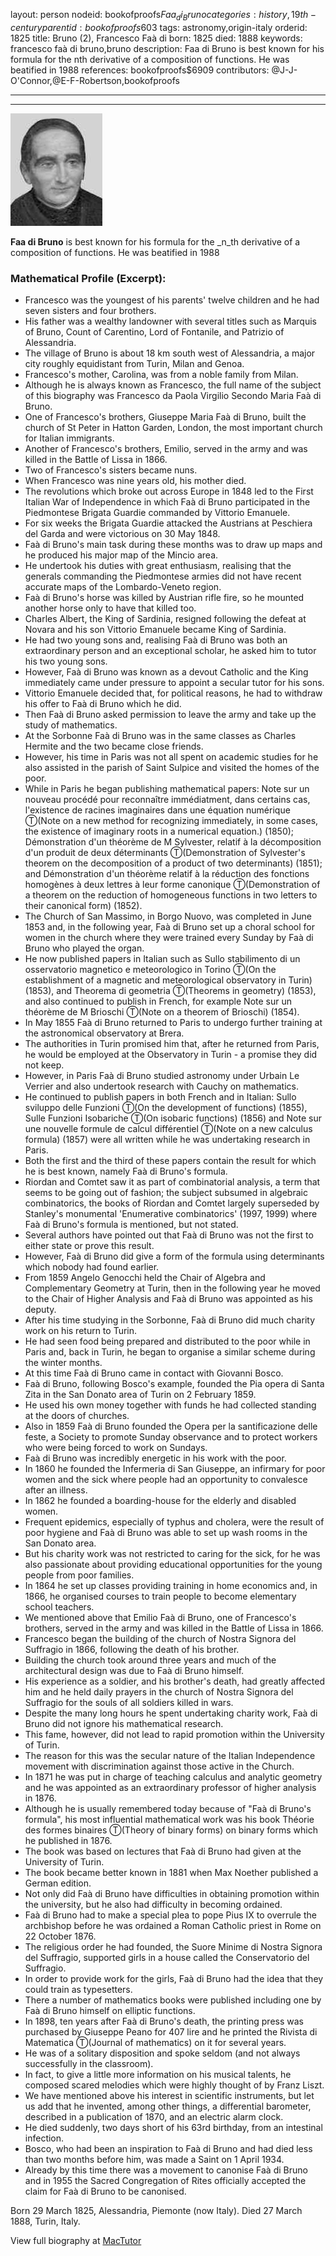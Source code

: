 layout: person
nodeid: bookofproofs$Faa_di_Bruno
categories: history,19th-century
parentid: bookofproofs$603
tags: astronomy,origin-italy
orderid: 1825
title: Bruno (2), Francesco Faà di
born: 1825
died: 1888
keywords: francesco faà di bruno,bruno
description: Faa di Bruno is best known for his formula for the nth derivative of a composition of functions. He was beatified in 1988
references: bookofproofs$6909
contributors: @J-J-O'Connor,@E-F-Robertson,bookofproofs

---



---

![Faa_di_Bruno.jpg](https://github.com/bookofproofs/bookofproofs.github.io/blob/main/_sources/_assets/images/portraits/Faa_di_Bruno.jpg?raw=true)

**Faa di Bruno** is best known for his formula for the _n_th derivative of a composition of functions. He was beatified in 1988

### Mathematical Profile (Excerpt):
* Francesco was the youngest of his parents' twelve children and he had seven sisters and four brothers.
* His father was a wealthy landowner with several titles such as Marquis of Bruno, Count of Carentino, Lord of Fontanile, and Patrizio of Alessandria.
* The village of Bruno is about 18 km south west of Alessandria, a major city roughly equidistant from Turin, Milan and Genoa.
* Francesco's mother, Carolina, was from a noble family from Milan.
* Although he is always known as Francesco, the full name of the subject of this biography was Francesco da Paola Virgilio Secondo Maria Faà di Bruno.
* One of Francesco's brothers, Giuseppe Maria Faà di Bruno, built the church of St Peter in Hatton Garden, London, the most important church for Italian immigrants.
* Another of Francesco's brothers, Emilio, served in the army and was killed in the Battle of Lissa in 1866.
* Two of Francesco's sisters became nuns.
* When Francesco was nine years old, his mother died.
* The revolutions which broke out across Europe in 1848 led to the First Italian War of Independence in which Faà di Bruno participated in the Piedmontese Brigata Guardie commanded by Vittorio Emanuele.
* For six weeks the Brigata Guardie attacked the Austrians at Peschiera del Garda and were victorious on 30 May 1848.
* Faà di Bruno's main task during these months was to draw up maps and he produced his major map of the Mincio area.
* He undertook his duties with great enthusiasm, realising that the generals commanding the Piedmontese armies did not have recent accurate maps of the Lombardo-Veneto region.
* Faà di Bruno's horse was killed by Austrian rifle fire, so he mounted another horse only to have that killed too.
* Charles Albert, the King of Sardinia, resigned following the defeat at Novara and his son Vittorio Emanuele became King of Sardinia.
* He had two young sons and, realising Faà di Bruno was both an extraordinary person and an exceptional scholar, he asked him to tutor his two young sons.
* However, Faà di Bruno was known as a devout Catholic and the King immediately came under pressure to appoint a secular tutor for his sons.
* Vittorio Emanuele decided that, for political reasons, he had to withdraw his offer to Faà di Bruno which he did.
* Then Faà di Bruno asked permission to leave the army and take up the study of mathematics.
* At the Sorbonne Faà di Bruno was in the same classes as Charles Hermite and the two became close friends.
* However, his time in Paris was not all spent on academic studies for he also assisted in the parish of Saint Sulpice and visited the homes of the poor.
* While in Paris he began publishing mathematical papers: Note sur un nouveau procédé pour reconnaître immédiatment, dans certains cas, l'existence de racines imaginaires dans une équation numérique Ⓣ(Note on a new method for recognizing immediately, in some cases, the existence of imaginary roots in a numerical equation.) (1850); Démonstration d'un théorème de M Sylvester, relatif à la décomposition d'un produit de deux déterminants Ⓣ(Demonstration of Sylvester's theorem on the decomposition of a product of two determinants) (1851); and Démonstration d'un théorème relatif à la réduction des fonctions homogènes à deux lettres à leur forme canonique Ⓣ(Demonstration of a theorem on the reduction of homogeneous functions in two letters to their canonical form) (1852).
* The Church of San Massimo, in Borgo Nuovo, was completed in June 1853 and, in the following year, Faà di Bruno set up a choral school for women in the church where they were trained every Sunday by Faà di Bruno who played the organ.
* He now published papers in Italian such as Sullo stabilimento di un osservatorio magnetico e meteorologico in Torino Ⓣ(On the establishment of a magnetic and meteorological observatory in Turin) (1853), and Theorema di geometria Ⓣ(Theorems in geometry) (1853), and also continued to publish in French, for example Note sur un théorème de M Brioschi Ⓣ(Note on a theorem of Brioschi) (1854).
* In May 1855 Faà di Bruno returned to Paris to undergo further training at the astronomical observatory at Brera.
* The authorities in Turin promised him that, after he returned from Paris, he would be employed at the Observatory in Turin - a promise they did not keep.
* However, in Paris Faà di Bruno studied astronomy under Urbain Le Verrier and also undertook research with Cauchy on mathematics.
* He continued to publish papers in both French and in Italian: Sullo sviluppo delle Funzioni Ⓣ(On the development of functions) (1855), Sulle Funzioni Isobariche Ⓣ(On isobaric functions) (1856) and Note sur une nouvelle formule de calcul différentiel Ⓣ(Note on a new calculus formula) (1857) were all written while he was undertaking research in Paris.
* Both the first and the third of these papers contain the result for which he is best known, namely Faà di Bruno's formula.
* Riordan and Comtet saw it as part of combinatorial analysis, a term that seems to be going out of fashion; the subject subsumed in algebraic combinatorics, the books of Riordan and Comtet largely superseded by Stanley's monumental 'Enumerative combinatorics' (1997, 1999) where Faà di Bruno's formula is mentioned, but not stated.
* Several authors have pointed out that Faà di Bruno was not the first to either state or prove this result.
* However, Faà di Bruno did give a form of the formula using determinants which nobody had found earlier.
* From 1859 Angelo Genocchi held the Chair of Algebra and Complementary Geometry at Turin, then in the following year he moved to the Chair of Higher Analysis and Faà di Bruno was appointed as his deputy.
* After his time studying in the Sorbonne, Faà di Bruno did much charity work on his return to Turin.
* He had seen food being prepared and distributed to the poor while in Paris and, back in Turin, he began to organise a similar scheme during the winter months.
* At this time Faà di Bruno came in contact with Giovanni Bosco.
* Faà di Bruno, following Bosco's example, founded the Pia opera di Santa Zita in the San Donato area of Turin on 2 February 1859.
* He used his own money together with funds he had collected standing at the doors of churches.
* Also in 1859 Faà di Bruno founded the Opera per la santificazione delle feste, a Society to promote Sunday observance and to protect workers who were being forced to work on Sundays.
* Faà di Bruno was incredibly energetic in his work with the poor.
* In 1860 he founded the Infermeria di San Giuseppe, an infirmary for poor women and the sick where people had an opportunity to convalesce after an illness.
* In 1862 he founded a boarding-house for the elderly and disabled women.
* Frequent epidemics, especially of typhus and cholera, were the result of poor hygiene and Faà di Bruno was able to set up wash rooms in the San Donato area.
* But his charity work was not restricted to caring for the sick, for he was also passionate about providing educational opportunities for the young people from poor families.
* In 1864 he set up classes providing training in home economics and, in 1866, he organised courses to train people to become elementary school teachers.
* We mentioned above that Emilio Faà di Bruno, one of Francesco's brothers, served in the army and was killed in the Battle of Lissa in 1866.
* Francesco began the building of the church of Nostra Signora del Suffragio in 1866, following the death of his brother.
* Building the church took around three years and much of the architectural design was due to Faà di Bruno himself.
* His experience as a soldier, and his brother's death, had greatly affected him and he held daily prayers in the church of Nostra Signora del Suffragio for the souls of all soldiers killed in wars.
* Despite the many long hours he spent undertaking charity work, Faà di Bruno did not ignore his mathematical research.
* This fame, however, did not lead to rapid promotion within the University of Turin.
* The reason for this was the secular nature of the Italian Independence movement with discrimination against those active in the Church.
* In 1871 he was put in charge of teaching calculus and analytic geometry and he was appointed as an extraordinary professor of higher analysis in 1876.
* Although he is usually remembered today because of "Faà di Bruno's formula", his most influential mathematical work was his book Théorie des formes binaires Ⓣ(Theory of binary forms) on binary forms which he published in 1876.
* The book was based on lectures that Faà di Bruno had given at the University of Turin.
* The book became better known in 1881 when Max Noether published a German edition.
* Not only did Faà di Bruno have difficulties in obtaining promotion within the university, but he also had difficulty in becoming ordained.
* Faà di Bruno had to make a special plea to pope Pius IX to overrule the archbishop before he was ordained a Roman Catholic priest in Rome on 22 October 1876.
* The religious order he had founded, the Suore Minime di Nostra Signora del Suffragio, supported girls in a house called the Conservatorio del Suffragio.
* In order to provide work for the girls, Faà di Bruno had the idea that they could train as typesetters.
* There a number of mathematics books were published including one by Faà di Bruno himself on elliptic functions.
* In 1898, ten years after Faà di Bruno's death, the printing press was purchased by Giuseppe Peano for 407 lire and he printed the Rivista di Matematica Ⓣ(Journal of mathematics) on it for several years.
* He was of a solitary disposition and spoke seldom (and not always successfully in the classroom).
* In fact, to give a little more information on his musical talents, he composed scared melodies which were highly thought of by Franz Liszt.
* We have mentioned above his interest in scientific instruments, but let us add that he invented, among other things, a differential barometer, described in a publication of 1870, and an electric alarm clock.
* He died suddenly, two days short of his 63rd  birthday, from an intestinal infection.
* Bosco, who had been an inspiration to Faà di Bruno and had died less than two months before him, was made a Saint on 1 April 1934.
* Already by this time there was a movement to canonise Faà di Bruno and in 1955 the Sacred Congregation of Rites officially accepted the claim for Faà di Bruno to be canonised.

Born 29 March 1825, Alessandria, Piemonte (now Italy). Died 27 March 1888, Turin, Italy.

View full biography at [MacTutor](https://mathshistory.st-andrews.ac.uk/Biographies/Faa_di_Bruno/)
